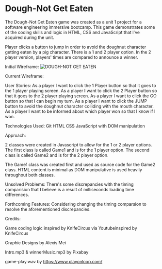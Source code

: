 # Dough-Not Get Eaten

The Dough-Not Get Eaten game was created as a unit 1 project for a software engineering immersive bootcamp. This game demonstrates some of the coding skills and logic in HTML, CSS and JavaScript that I've acquired during the unit.

Player clicks a button to jump in order to avoid the doughnut character getting eaten by a pig character. There is a 1 and 2 player option.  In the 2 player version, players' times are compared to announce a winner.

Initial Wireframe:
![DOUGH-NOT GET EATEN](https://user-images.githubusercontent.com/104706798/180518652-06b9c0ea-074a-42f5-90f7-f642be6d81f7.png)


Current Wireframe:

User Stories:
As a player I want to click the 1 Player button so that it goes to the 1 player playing screen.
As a player I want to click the 2 Player button so that it goes to the 2 player playing screen.
As a player I want to click the GO button so that I can begin my turn.
As a player I want to click the JUMP button to avoid the doughnut character colliding with the mouth character.
As a player I want to be informed about which player won so that I know if I won.

Technologies Used:
Git
HTML
CSS
JavaScript with DOM manipulation

Approach:

2 classes were created in Javascript to allow for the 1 or 2 player options. The first class is called Game1 and is for the 1 player option. The second class is called Game2 and is for the 2 player option.

The Game1 class was created first and used as source code for the Game2 class. HTML content is minimal as DOM manipulative is used heavily throughout both classes.


Unsolved Problems:
There's some discrepancies with the timing comparision that I believe is a result of milliseconds loading time differences.

Forthcoming Features:
Considering changing the timing comparsion to resolve the aforementioned discrepancies.

Credits:

Game coding logic inspired by KnifeCircus via Youtubeinspired by KnifeCircus 

Graphic Designs by Alexis Mei

Intro.mp3 & winnerMusic.mp3 by Pixabay

game-play.wav by https://www.playonloop.com/

